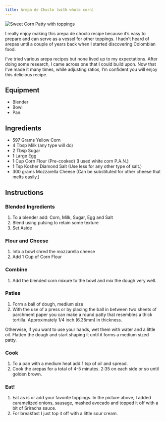 ```yaml
---
title: Arepa de Choclo (with whole corn)
---
```


![Sweet Corn Patty with toppings](../../images/arepa-choclo.jpg)

I really enjoy making this arepa de choclo recipe because it’s easy to prepare and can serve as a vessel for other toppings. I hadn’t heard of arepas until a couple of years back when I started discovering Colombian food.

I’ve tried various arepa recipes but none lived up to my expectations. After doing some research, I came across one that I could build upon. Now that I’ve made it many times, while adjusting ratios, I’m confident you will enjoy this delicious recipe.

## Equipment 

- Blender
- Bowl
- Pan


<h2>Ingredients</h2>
<ul>
    <li>597 Grams Yellow Corn</li>
    <li>4 Tbsp Milk (any type will do)</li>
    <li>2 Tbsp Sugar</li>
    <li>1 Large Egg</li>
    <li>1 Cup Corn Flour (Pre-cooked) (I used white corn P.A.N.)</li>
    <li>1 Tsp Kosher Diamond Salt (Use less for any other type of salt.)</li>
    <li>300 grams Mozzarella Cheese (Can be substituted for other cheese that melts easily.)</li>
</ul>
<h2>Instructions</h2>
<h3>Blended Ingredients</h3>
<ol>
    <li>To a blender add: Corn, Milk, Sugar, Egg and Salt</li>
    <li>Blend using pulsing to retain some texture</li>
    <li>Set Aside</li>
</ol>
<h3>Flour and Cheese</h3>
<ol>
    <li>Into a bowl shred the mozzarella cheese</li>
    <li>Add 1 Cup of Corn Flour</li>
</ol>
<h3>Combine</h3>
<ol>
    <li>Add the blended corn mixure to the bowl and mix the dough very well.</li>
</ol>
<h3>Paties</h3>
<ol>
    <li>Form a ball of dough, medium size</li>
    <li>With the use of a press or by placing the ball in between two sheets of parchment paper you can make a round patty that resembles a thick tortilla. Approximately 1/4 inch (6.35mm) in thickness.</li>
</ol>
<p>Otherwise, if you want to use your hands, wet them with water and a little oil. Flatten the dough and start shaping it until it forms a medium sized patty.</p>
<h3>Cook</h3>
<ol>
    <li>To a pan with a medium heat add 1 tsp of oil and spread.</li>
    <li>Cook the arepas for a total of 4-5 minutes. 2:35 on each side or so until golden brown.</li>
</ol>
<h3>Eat!</h3>
<ol>
    <li>Eat as is or add your favorite toppings. In the picture above, I added caramelized onions, sausage, mashed avocado and topped it off with a bit of Sriracha sauce.</li>
    <li>For breakfast I just top it off with a little sour cream.</li>
</ol>